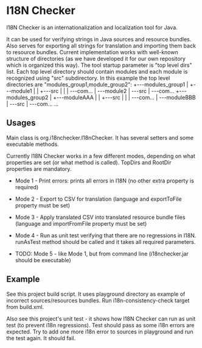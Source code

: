 I18N Checker
============

I18N Checker is an internationalization and localization tool for Java.

It can be used for verifying strings in Java sources and resource bundles.
Also serves for exporting all strings for translation and importing them back to resource bundles.
Current implementation works with well-known structure of directories (as we have developed
it for our own repository which is organized this way). 
The tool startup parameter is "top level dirs" list. Each top level directory
should contain modules and each module is recognized using "src" subdirectory.
In this example the top level directories are "modules_group1,module_group2":
+---modules_group1
|   +---module1
|   |   +---src
|   |   |   \---com...
|   \---module2
|       \---src
|           \---com...
+---modules_group2
|   +---moduleAAA
|   |   +---src
|   |   |   \---com...
|   \---moduleBBB
|       \---src
|           \---com...
...

Usages
------

Main class is org.i18nchecker.I18nChecker. It has several setters and some executable methods.

Currently I18N Checker works in a few different modes, depending on what properties are set
(or what method is called). TopDirs and RootDir properties are mandatory.

* Mode 1 - Print errors: prints all errors in I18N (no other extra property is required)

* Mode 2 - Export to CSV for translation (language and exportToFile property must be set)

* Mode 3 - Apply translated CSV into translated resource bundle files (language and importFromFile property must be set)

* Mode 4 - Run as unit test verifying that there are no regressions in I18N. runAsTest method should be called and it takes all required parameters.

* TODO: Mode 5 - like Mode 1, but from command line (i18nchecker.jar should be executable)

Example
-------
See this project build script. It uses playground directory as example of incorrect sources/resources bundles.
Run i18n-consistency-check target from build.xml.

Also see this project's unit test - it shows how I18N Checker can run as unit test (to prevent i18n regressions).
Test should pass as some i18n errors are expected. Try to add one more i18n error to sources in playground
and run the test again. It should fail.
